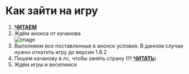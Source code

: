 # Как зайти на игру
1. [**ЧИТАЕМ**](FAQ.md)
2. Ждём анонса от качанова <br> ![image](https://github.com/Sanceilaks/kachanov-games/assets/39582793/3770898a-562d-4523-870d-9751be78dfee)
3. Выполняем все поставленные в анонсе условия. В данном случае нужно откатить игру до версии 1.8.2
4. Пишем качанову в лс, чтобы занять страну (!!! [**ЧИТАТЬ**](FAQ.md#как-записаться-на-игру))
5. Ждём игры и веселимся
